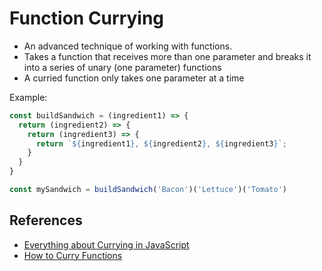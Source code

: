 # Function Currying

- An advanced technique of working with functions.
- Takes a function that receives more than one parameter and breaks it into a series of unary (one parameter) functions
- A curried function only takes one parameter at a time

Example:

``` js
const buildSandwich = (ingredient1) => {
  return (ingredient2) => {
    return (ingredient3) => {
      return `${ingredient1}, ${ingredient2}, ${ingredient3}`;
    }
  }
}

const mySandwich = buildSandwich('Bacon')('Lettuce')('Tomato')
```

## References

- [Everything about Currying in JavaScript](https://blog.bitsrc.io/understanding-currying-in-javascript-ceb2188c339)
- [How to Curry Functions](https://www.youtube.com/watch?v=I4MebkHvj8g)
